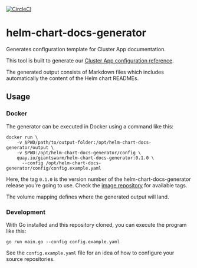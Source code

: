 [![CircleCI](https://circleci.com/gh/giantswarm/helm-chart-docs-generator/tree/main.svg?style=svg&circle-token=2847f4b99edcb9776cbd8ee622b294eb96bfd55f)](https://circleci.com/gh/giantswarm/helm-chart-docs-generator/tree/main)

# helm-chart-docs-generator

Generates configuration template for Cluster App documentation.

This tool is built to generate our [Cluster App configuration reference](https://docs.giantswarm.io/ui-api/management-api/cluster-apps/).

The generated output consists of Markdown files which includes automatically the content of the Helm chart READMEs.

## Usage

### Docker

The generator can be executed in Docker using a command like this:

```nohighlight
docker run \
    -v $PWD/path/to/output-folder:/opt/helm-chart-docs-generator/output \
    -v $PWD:/opt/helm-chart-docs-generator/config \
    quay.io/giantswarm/helm-chart-docs-generator:0.1.0 \
      --config /opt/helm-chart-docs-generator/config/config.example.yaml
```

Here, the tag `0.1.0` is the version number of the helm-chart-docs-generator release you're going to use. Check the [image repository](https://quay.io/repository/giantswarm/helm-chart-docs-generator?tab=tags) for available tags.

The volume mapping defines where the generated output will land.

### Development

With Go installed and this repository cloned, you can execute the program like this:

```nohighlight
go run main.go --config config.example.yaml
```

See the `config.example.yaml` file for an idea of how to configure your source repositories.
